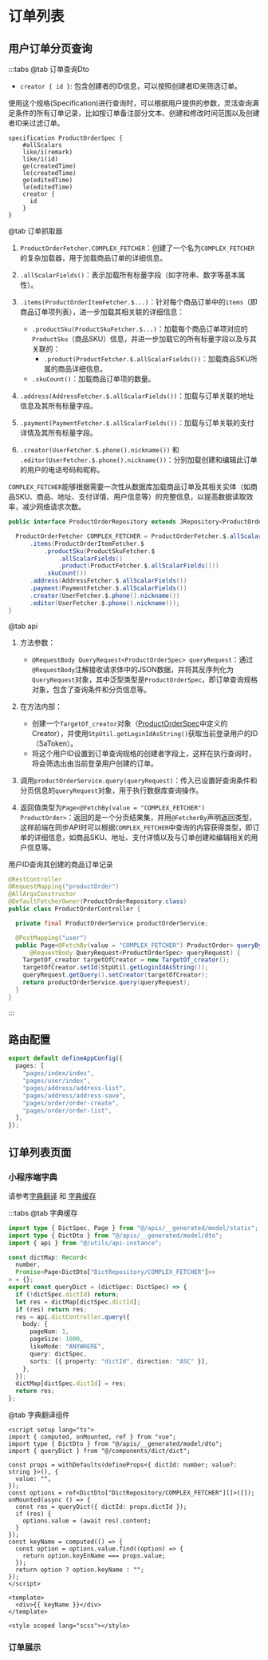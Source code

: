 # 订单列表

## 用户订单分页查询

:::tabs
@tab 订单查询Dto

- `creator { id }`: 包含创建者的ID信息，可以按照创建者ID来筛选订单。

使用这个规格(Specification)进行查询时，可以根据用户提供的参数，灵活查询满足条件的所有订单记录，比如按订单备注部分文本、创建和修改时间范围以及创建者ID来过滤订单。

```text {9-11}
specification ProductOrderSpec {
    #allScalars
    like/i(remark)
    like/i(id)
    ge(createdTime)
    le(createdTime)
    ge(editedTime)
    le(editedTime)
    creator {
      id
    }
}
```

@tab 订单抓取器

1. `ProductOrderFetcher.COMPLEX_FETCHER`：创建了一个名为`COMPLEX_FETCHER`的复杂加载器，用于加载商品订单的详细信息。

2. `.allScalarFields()`：表示加载所有标量字段（如字符串、数字等基本属性）。

3. `.items(ProductOrderItemFetcher.$...)`：针对每个商品订单中的`items`（即商品订单项列表），进一步加载其相关联的详细信息：
   - `.productSku(ProductSkuFetcher.$...)`：加载每个商品订单项对应的`ProductSku`（商品SKU）信息，并进一步加载它的所有标量字段以及与其关联的：
     - `.product(ProductFetcher.$.allScalarFields())`：加载商品SKU所属的商品详细信息。
   - `.skuCount()`：加载商品订单项的数量。

4. `.address(AddressFetcher.$.allScalarFields())`：加载与订单关联的地址信息及其所有标量字段。

5. `.payment(PaymentFetcher.$.allScalarFields())`：加载与订单关联的支付详情及其所有标量字段。

6. `.creator(UserFetcher.$.phone().nickname())` 和 `.editor(UserFetcher.$.phone().nickname())`：分别加载创建和编辑此订单的用户的电话号码和昵称。

`COMPLEX_FETCHER`能够根据需要一次性从数据库加载商品订单及其相关实体（如商品SKU、商品、地址、支付详情、用户信息等）的完整信息，以提高数据读取效率，减少网络请求次数。

```java
public interface ProductOrderRepository extends JRepository<ProductOrder, String> {

  ProductOrderFetcher COMPLEX_FETCHER = ProductOrderFetcher.$.allScalarFields()
      .items(ProductOrderItemFetcher.$
          .productSku(ProductSkuFetcher.$
              .allScalarFields()
              .product(ProductFetcher.$.allScalarFields()))
          .skuCount())
      .address(AddressFetcher.$.allScalarFields())
      .payment(PaymentFetcher.$.allScalarFields())
      .creator(UserFetcher.$.phone().nickname())
      .editor(UserFetcher.$.phone().nickname());
}
```

@tab api

1. 方法参数：
   - `@RequestBody QueryRequest<ProductOrderSpec> queryRequest`：通过`@RequestBody`注解接收请求体中的JSON数据，并将其反序列化为`QueryRequest`对象，其中泛型类型是`ProductOrderSpec`，即订单查询规格对象，包含了查询条件和分页信息等。

2. 在方法内部：
   - 创建一个`TargetOf_creator`对象（[ProductOrderSpec](#用户订单分页查询)中定义的Creator），并使用`StpUtil.getLoginIdAsString()`获取当前登录用户的ID（SaToken）。
   - 将这个用户ID设置到订单查询规格的创建者字段上，这样在执行查询时，将会筛选出由当前登录用户创建的订单。

3. 调用`productOrderService.query(queryRequest)`：传入已设置好查询条件和分页信息的`queryRequest`对象，用于执行数据库查询操作。

4. 返回值类型为`Page<@FetchBy(value = "COMPLEX_FETCHER") ProductOrder>`：返回的是一个分页结果集，并用`@FetcherBy`声明返回类型，这样前端在同步API时可以根据`COMPLEX_FETCHER`中查询的内容获得类型，即订单的详细信息，如商品SKU、地址、支付详情以及与订单创建和编辑相关的用户信息等。

用户ID查询其创建的商品订单记录

```java
@RestController
@RequestMapping("productOrder")
@AllArgsConstructor
@DefaultFetcherOwner(ProductOrderRepository.class)
public class ProductOrderController {

  private final ProductOrderService productOrderService;

  @PostMapping("user")
  public Page<@FetchBy(value = "COMPLEX_FETCHER") ProductOrder> queryByUser(
      @RequestBody QueryRequest<ProductOrderSpec> queryRequest) {
    TargetOf_creator targetOfCreator = new TargetOf_creator();
    targetOfCreator.setId(StpUtil.getLoginIdAsString());
    queryRequest.getQuery().setCreator(targetOfCreator);
    return productOrderService.query(queryRequest);
  }
}
```

:::

## 路由配置

```ts
export default defineAppConfig({
  pages: [
    "pages/index/index",
    "pages/user/index",
    "pages/address/address-list",
    "pages/address/address-save",
    "pages/order/order-create",
    "pages/order/order-list",
  ],
});

```

## 订单列表页面

### 小程序端字典

请参考[字典翻译](../dict|/README.md/#字典翻译) 和 [字典缓存](../dict/README.md/#字典缓存)

:::tabs
@tab 字典缓存

```ts
import type { DictSpec, Page } from "@/apis/__generated/model/static";
import type { DictDto } from "@/apis/__generated/model/dto";
import { api } from "@/utils/api-instance";

const dictMap: Record<
  number,
  Promise<Page<DictDto["DictRepository/COMPLEX_FETCHER"]>>
> = {};
export const queryDict = (dictSpec: DictSpec) => {
  if (!dictSpec.dictId) return;
  let res = dictMap[dictSpec.dictId];
  if (res) return res;
  res = api.dictController.query({
    body: {
      pageNum: 1,
      pageSize: 1000,
      likeMode: "ANYWHERE",
      query: dictSpec,
      sorts: [{ property: "dictId", direction: "ASC" }],
    },
  });
  dictMap[dictSpec.dictId] = res;
  return res;
};
```

@tab 字典翻译组件

```vue
<script setup lang="ts">
import { computed, onMounted, ref } from "vue";
import type { DictDto } from "@/apis/__generated/model/dto";
import { queryDict } from "@/components/dict/dict";

const props = withDefaults(defineProps<{ dictId: number; value?: string }>(), {
  value: "",
});
const options = ref<DictDto["DictRepository/COMPLEX_FETCHER"][]>([]);
onMounted(async () => {
  const res = queryDict({ dictId: props.dictId });
  if (res) {
    options.value = (await res).content;
  }
});
const keyName = computed(() => {
  const option = options.value.find((option) => {
    return option.keyEnName === props.value;
  });
  return option ? option.keyName : "";
});
</script>

<template>
  <div>{{ keyName }}</div>
</template>

<style scoped lang="scss"></style>

```

### 订单展示
